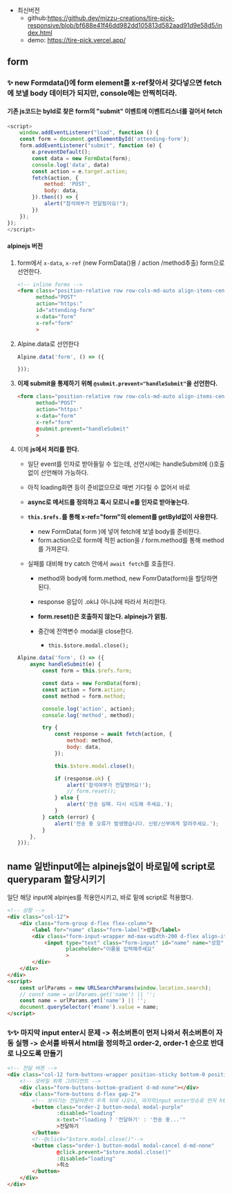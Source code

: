 

- 최신버전
  - github:https://github.dev/mizzu-creations/tire-pick-responsive/blob/bf688e41f46dd982dd105813d582aad91d9e58d5/index.html
  - demo: https://tire-pick.vercel.app/



## form

### ✨ new Formdata()에 form element를 x-ref찾아서 갖다넣으면 fetch에 보낼 body 데이터가 되지만, console에는 안찍히더라.



#### 기존 js코드는 byId로 찾은 form의 "submit" 이벤트에 이벤트리스너를 걸어서 fetch

```js
<script>
    window.addEventListener("load", function () {
    const form = document.getElementById('attending-form');
    form.addEventListener("submit", function (e) {
        e.preventDefault();
        const data = new FormData(form);
        console.log('data', data)
        const action = e.target.action;
        fetch(action, {
            method: 'POST',
            body: data,
        }).then(() => {
            alert("참석여부가 전달됬어요!");
        })
    });
});
</script>
```



#### alpinejs 버전

1. form에서 `x-data`, `x-ref` (new FormData()용 / action /method추출)  form으로 선언한다.

   ```html
   <!-- inline forms -->
   <form class="position-relative row row-cols-md-auto align-items-center justify-content-center"
         method="POST"
         action="https:"
         id="attending-form"
         x-data="form"
         x-ref="form"
         >
   ```

2. Alpine.data로 선언한다

   ```js
   Alpine.data('form', () => ({
   
   }));
   ```

3. **이제 submit을 통제하기 위해 `@submit.prevent="handleSubmit"`을 선언한다.**

   ```html
   <form class="position-relative row row-cols-md-auto align-items-center justify-content-center"
         method="POST"
         action="https:"
         x-data="form"
         x-ref="form"
         @submit.prevent="handleSubmit"
         >
   ```

4. 이제 **js에서 처리를 한다.**

   - 일단 event를 인자로 받아들일 수 있는데, 선언시에는 handleSubmit에 ()호출없이 선언해야 가능하다.
   - 아직 loading화면 등이 준비없으므로 매번 기다릴 수 없어서 바로 

   - **async로 메서드를 정의하고 혹시 모르니 e를 인자로 받아놓는다.**

   - **`this.$refs.`를 통해 x-ref="form"의 element를 getById없이 사용한다.**

     - new FormData( form )에 넣어 fetch에 보낼 body를 준비한다.
     - form.action으로 form에 적힌 action을 / form.method를 통해 method를 가져온다.

   - 실패를 대비해 try catch 안에서 `await fetch`를 호출한다.

     - method와  body에 form.method, new FomrData(form)을 할당하면 된다.

     - response 응답이 .ok냐 아니냐에 따라서 처리한다.
     - **form.reset()은 호출하지 않는다. alpinejs가 얽힘.**
     - 중간에 전역변수 modal을 close한다.
       - `this.$store.modal.close();`

   ```js
   Alpine.data('form', () => ({
       async handleSubmit(e) {
           const form = this.$refs.form;
   
           const data = new FormData(form);
           const action = form.action;
           const method = form.method;
   
           console.log('action', action);
           console.log('method', method);
   
           try {
               const response = await fetch(action, {
                   method: method,
                   body: data,
               });
   
               this.$store.modal.close();
   
               if (response.ok) {
                   alert('참석여부가 전달됐어요!');
                   // form.reset();
               } else {
                   alert('전송 실패. 다시 시도해 주세요.');
               }
           } catch (error) {
               alert('전송 중 오류가 발생했습니다. 신랑/신부에게 알려주세요.');
           }
       },
   }));
   ```

   





## name 일반input에는 alpinejs없이 바로밑에 script로 queryparam 할당시키기

일단 해당 input에 alpinjes를 적용안시키고, 바로 밑에 script로 적용했다.

```html
<!-- 성함 -->
<div class="col-12">
    <div class="form-group d-flex flex-column">
        <label for="name" class="form-label">성함</label>
        <div class="form-input-wrapper md-max-width-200 d-flex align-items-center">
            <input type="text" class="form-input" id="name" name="성함"
                   placeholder="이름을 입력해주세요"
                   >
        </div>
    </div>
</div>
<script>
    const urlParams = new URLSearchParams(window.location.search);
    // const name = urlParams.get('name') || '';
    const name = urlParams.get('name') || '';
    document.querySelector('#name').value = name;
</script>
```





### ✨✨ 마지막 input enter시 문제 -> 취소버튼이 먼저 나와서 취소버튼이 자동 실행 -> 순서를 바꿔서 html을 정의하고 order-2, order-1 순으로 반대로 나오도록 만들기

```html
<!-- 전달 버튼 -->
<div class="col-12 form-buttons-wrapper position-sticky bottom-0 position-md-static text-center">
    <!-- 모바일 위쪽 그라디언트 -->
    <div class="form-buttons-bottom-gradient d-md-none"></div>
    <div class="form-buttons d-flex gap-2">
        <!-- 보이기는 전달버튼이 우측 뒤에 나오나, 마지막input enter잇슈로 먼저 html 정의 -->
        <button class="order-2 button-modal modal-purple"
                :disabled="loading"
                x-text="!loading ? '전달하기' : '전송 중...'"
                >전달하기
        </button>
        <!--@click="$store.modal.close()"-->
        <button class="order-1 button-modal modal-cancel d-md-none"
                @click.prevent="$store.modal.close()"
                :disabled="loading"
                >취소
        </button>
    </div>
</div>
```

